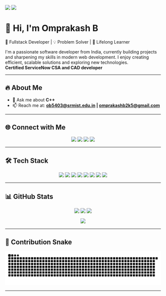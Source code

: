 ![](https://wallpapercave.com/wp/wp2863977.gif)
![](https://user-images.githubusercontent.com/74038190/212284100-561aa473-3905-4a80-b561-0d28506553ee.gif)

# 👋 Hi, I'm Omprakash B

🚀 Fullstack Developer | 💡 Problem Solver | 🎯 Lifelong Learner  

I'm a passionate software developer from India, currently building projects and sharpening my skills in modern web development. I enjoy creating efficient, scalable solutions and exploring new technologies.  
**Certified ServiceNow CSA and CAD developer**

---

## 🔥 About Me   
- 💬 Ask me about **C++**
- 📫 Reach me at: **ob5403@srmist.edu.in | omprakashb2k5@gmail.com**  

---

## 🌐 Connect with Me  
<p align="center">
  <a href="https://x.com/Omprakash_freak" target="_blank"><img src="https://img.shields.io/badge/Twitter-1DA1F2?style=for-the-badge&logo=twitter&logoColor=white"/></a>
  <a href="https://www.instagram.com/evrythngboume/" target="_blank"><img src="https://img.shields.io/badge/Instagram-E4405F?style=for-the-badge&logo=instagram&logoColor=white"/></a>
  <a href="https://www.hackerrank.com/dashboard" target="_blank"><img src="https://img.shields.io/badge/Hackerrank-00EA64?style=for-the-badge&logo=hackerrank&logoColor=white"/></a>
  <a href="https://leetcode.com/u/om_om/" target="_blank"><img src="https://img.shields.io/badge/LeetCode-FFA116?style=for-the-badge&logo=leetcode&logoColor=white"/></a>
</p>  

---

## 🛠️ Tech Stack  
<p align="center">
  <img src="https://img.shields.io/badge/C-00599C?style=for-the-badge&logo=c&logoColor=white"/>
  <img src="https://img.shields.io/badge/C++-00599C?style=for-the-badge&logo=cplusplus&logoColor=white"/>
  <img src="https://img.shields.io/badge/Java-ED8B00?style=for-the-badge&logo=java&logoColor=white"/>
  <img src="https://img.shields.io/badge/Python-3776AB?style=for-the-badge&logo=python&logoColor=white"/>
  <img src="https://img.shields.io/badge/HTML5-E34F26?style=for-the-badge&logo=html5&logoColor=white"/>
  <img src="https://img.shields.io/badge/CSS3-1572B6?style=for-the-badge&logo=css3&logoColor=white"/>
  <img src="https://img.shields.io/badge/JavaScript-F7DF1E?style=for-the-badge&logo=javascript&logoColor=black"/>
  <img src="https://img.shields.io/badge/MySQL-4479A1?style=for-the-badge&logo=mysql&logoColor=white"/>
</p>  

---

## 📊 GitHub Stats  
<p align="center">
  <img src="https://github-readme-stats.vercel.app/api?username=omprakashbabu&show_icons=true&theme=tokyonight" height="180em"/>
  <img src="https://github-readme-stats.vercel.app/api/top-langs?username=omprakashbabu&layout=compact&theme=tokyonight" height="180em"/>
  <img src = (https://github-readme-stats.vercel.app/api?username=omprakashbabu)(https://github.com/omprakashbabu/github-readme-stats)" height="180em"/>
</p>

<p align="center">
  <img src="https://github-readme-streak-stats.herokuapp.com/?user=omprakashbabu&theme=tokyonight"/>
</p>  

---

## 🐍 Contribution Snake  
<p align="center">
  <picture>
    <source media="(prefers-color-scheme: dark)" srcset="https://github.com/omprakashbabu/omprakashbabu/blob/output/github-contribution-grid-snake-dark.svg" />
    <source media="(prefers-color-scheme: light)" srcset="https://github.com/omprakashbabu/omprakashbabu/blob/output/github-contribution-grid-snake.svg" />
    <img alt="github contribution grid snake animation" src="https://github.com/omprakashbabu/omprakashbabu/blob/output/github-contribution-grid-snake.svg" />
  </picture>
</p>

---


